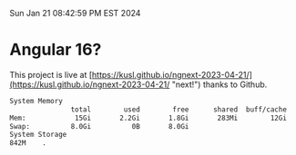 Sun Jan 21 08:42:59 PM EST 2024

# Angular 16?


This project is live at [https://kusl.github.io/ngnext-2023-04-21/](https://kusl.github.io/ngnext-2023-04-21/ "next!") thanks to Github.

```bash
System Memory
               total        used        free      shared  buff/cache   available
Mem:            15Gi       2.2Gi       1.8Gi       283Mi        12Gi        13Gi
Swap:          8.0Gi          0B       8.0Gi
System Storage
842M	.
```
